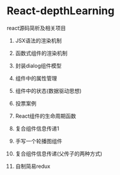 # React-depthLearning
react源码简析及相关项目

1. JSX语法的渲染机制

2. 函数式组件的渲染机制

3. 封装dialog组件模型

4. 组件中的属性管理

5. 组件中的状态(数据驱动思想)

6. 投票案例

7. React组件的生命周期函数

8. 复合组件信息传递1

9. 手写一个轮播图组件

10. 复合组件信息传递(父传子的两种方式)

11. 自制简易redux

